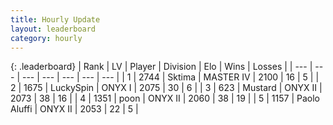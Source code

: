 ```yaml
---
title: Hourly Update
layout: leaderboard
category: hourly
---
```


{: .leaderboard}
| Rank | LV | Player | Division | Elo | Wins | Losses |
| --- | --- | --- | --- | --- | --- | --- |
| <span data-change="0">1</span> | 2744 | <span title="ID: 353063">Sktima</span> | MASTER IV | <span data-change="0">2100</span> | <span data-change="0">16</span> | <span data-change="0">5</span> |
| <span data-change="0">2</span> | 1675 | <span title="ID: 498412">LuckySpin</span> | ONYX I | <span data-change="0">2075</span> | <span data-change="0">30</span> | <span data-change="0">6</span> |
| <span data-change="1">3</span> | 623 | <span title="ID: 611082">Mustard</span> | ONYX II | <span data-change="15">2073</span> | <span data-change="2">38</span> | <span data-change="0">16</span> |
| <span data-change="-1">4</span> | 1351 | <span title="ID: 540690">poon</span> | ONYX II | <span data-change="0">2060</span> | <span data-change="0">38</span> | <span data-change="0">19</span> |
| <span data-change="1">5</span> | 1157 | <span title="ID: 512212">Paolo Aluffi</span> | ONYX II | <span data-change="37">2053</span> | <span data-change="5">22</span> | <span data-change="1">5</span> |